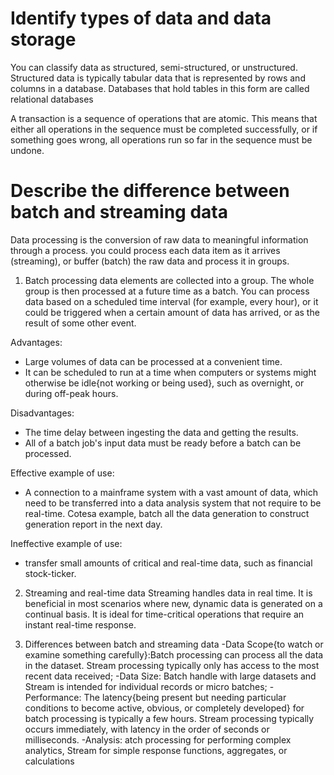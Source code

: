 # Identify types of data and data storage
You can classify data as structured, semi-structured, or unstructured.
Structured data is typically tabular data that is represented by rows and columns in a database. Databases that hold tables in this form are called relational databases 


A transaction is a sequence of operations that are atomic. This means that either all operations in the sequence must be completed successfully, or if something goes wrong, all operations run so far in the sequence must be undone. 

# Describe the difference between batch and streaming data
Data processing is the conversion of raw data to meaningful information through a process. you could process each data item as it arrives (streaming), or buffer (batch) the raw data and process it in groups.

1. Batch processing
data elements are collected into a group. The whole group is then processed at a future time as a batch. You can process data based on a scheduled time interval (for example, every hour), or it could be triggered when a certain amount of data has arrived, or as the result of some other event.

Advantages:
- Large volumes of data can be processed at a convenient time.
- It can be scheduled to run at a time when computers or systems might otherwise be idle{not working or being used}, such as overnight, or during off-peak hours.
	
Disadvantages: 
- The time delay between ingesting the data and getting the results.
- All of a batch job's input data must be ready before a batch can be processed.

Effective example of use:
- A connection to a mainframe system with a vast amount of data, which need to be transferred into a data analysis system that not require to be real-time. Cotesa example, batch all the data generation to construct generation report in the next day.
	
Ineffective example of use:
- transfer small amounts of critical and real-time data, such as financial stock-ticker.	

2. Streaming and real-time data
Streaming handles data in real time. It is beneficial in most scenarios where new, dynamic data is generated on a continual basis. It is ideal for time-critical operations that require an instant real-time response.

3. Differences between batch and streaming data
-Data Scope{to watch or examine something carefully}:Batch processing can process all the data in the dataset. Stream processing typically only has access to the most recent data received;
-Data Size: Batch handle with large datasets and Stream is intended for individual records or micro batches;
-Performance: The latency{being present but needing particular conditions to become active, obvious, or completely developed} for batch processing is typically a few hours. Stream processing typically occurs immediately, with latency in the order of seconds or milliseconds. 
-Analysis: atch processing for performing complex analytics, Stream for simple response functions, aggregates, or calculations

